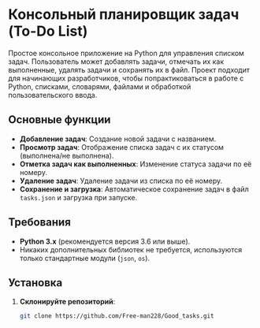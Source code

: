 # Консольный планировщик задач (To-Do List)

Простое консольное приложение на Python для управления списком задач. Пользователь может добавлять задачи, отмечать их как выполненные, удалять задачи и сохранять их в файл. Проект подходит для начинающих разработчиков, чтобы попрактиковаться в работе с Python, списками, словарями, файлами и обработкой пользовательского ввода.

## Основные функции

- **Добавление задач**: Создание новой задачи с названием.
- **Просмотр задач**: Отображение списка задач с их статусом (выполнена/не выполнена).
- **Отметка задач как выполненных**: Изменение статуса задачи по её номеру.
- **Удаление задач**: Удаление задачи из списка по её номеру.
- **Сохранение и загрузка**: Автоматическое сохранение задач в файл `tasks.json` и загрузка при запуске.

## Требования

- **Python 3.x** (рекомендуется версия 3.6 или выше).
- Никаких дополнительных библиотек не требуется, используются только стандартные модули (`json`, `os`).

## Установка

1. **Склонируйте репозиторий**:
   ```bash
   git clone https://github.com/Free-man228/Good_tasks.git

   
